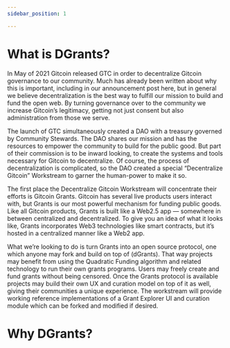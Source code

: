 ```yaml
---
sidebar_position: 1

---
```


# What is DGrants?

In May of 2021 Gitcoin released GTC in order to decentralize Gitcoin governance to our community. Much has already been written about why this is important, including in our announcement post here, but in general we believe decentralization is the best way to fulfill our mission to build and fund the open web. By turning governance over to the community we increase Gitcoin’s legitimacy, getting not just consent but also administration from those we serve.

The launch of GTC simultaneously created a DAO with a treasury governed by Community Stewards. The DAO shares our mission and has the resources to empower the community to build for the public good. But part of their commission is to be inward looking, to create the systems and tools necessary for Gitcoin to decentralize. Of course, the process of decentralization is complicated, so the DAO created a special “Decentralize Gitcoin” Workstream to garner the human-power to make it so.

The first place the Decentralize Gitcoin Workstream will concentrate their efforts is Gitcoin Grants. Gitcoin has several live products users interact with, but Grants is our most powerful mechanism for funding public goods. Like all Gitcoin products, Grants is built like a Web2.5 app — somewhere in between centralized and decentralized. To give you an idea of what it looks like, Grants incorporates Web3 technologies like smart contracts, but it’s hosted in a centralized manner like a Web2 app. 

What we’re looking to do is turn Grants into an open source protocol, one which anyone may fork and build on top of (dGrants). That way projects may benefit from using the Quadratic Funding algorithm and related technology to run their own grants programs. Users may freely create and fund grants without being censored. Once the Grants protocol is available projects may build their own UX and curation model on top of it as well, giving their communities a unique experience. The workstream will provide working reference implementations of a Grant Explorer UI and curation module which can be forked and modified if desired.

# Why DGrants? 
